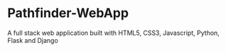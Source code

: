 # Pathfinder-WebApp
A full stack web application built with HTML5, CSS3, Javascript, Python, Flask and Django
